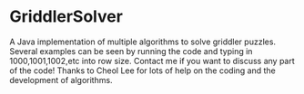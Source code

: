 GriddlerSolver
==============

A Java implementation of multiple algorithms to solve griddler puzzles. Several examples can be seen by running the code and typing in 1000,1001,1002,etc into row size. Contact me if you want to discuss any part of the code! Thanks to Cheol Lee for lots of help on the coding and the development of algorithms.
